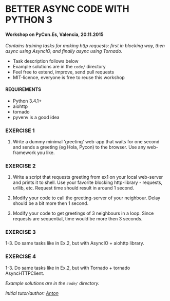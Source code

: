 BETTER ASYNC CODE WITH PYTHON 3
===============================

#### Workshop on PyCon.Es, Valencia, 20.11.2015

_Contains training tasks for making http requests: 
first in blocking way, then async using AsyncIO, and finally async using Tornado._

- Task description follows below
- Example solutions are in the `code/` directory
- Feel free to extend, improve, send pull requests
- MIT-licence, everyone is free to reuse this workshop


#### REQUIREMENTS

- Python 3.4.1+
- aiohttp
- tornado
- pyvenv is a good idea


### EXERCISE 1

1. Write a dummy minimal 'greeting' web-app that waits for one second and sends a greeting (eg Hola, Pycon) to the browser.
Use any web-framework you like.


### EXERCISE 2

1. Write a script that requests greeting from ex1 on your local web-server and prints it to shell.
Use your favorite blocking http-library - requests, urllib, etc.
Request time should result in around 1 second.

2. Modify your code to call the greeting-server of your neighbour. Delay should be a bit more then 1 second.

3. Modify your code to get greetings of 3 neighbours in a loop.
Since requests are sequential, time would be more then 3 seconds.


### EXERCISE 3

1-3. Do same tasks like in Ex.2, but with AsyncIO + aiohttp library.


### EXERCISE 4

1-3. Do same tasks like in Ex.2, but with Tornado + tornado AsyncHTTPClient.


_Example solutions are in the `code/` directory._

_Initial tutor/author: [Anton](http://caceres.me)_
